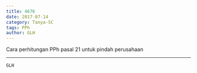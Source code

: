 ```yaml
---
title: 4676
date: 2017-07-14
category: Tanya-SC
tags: PPh
author: GLH
---
```


Cara perhitungan PPh pasal 21 untuk pindah perusahaan

---



`GLH`
